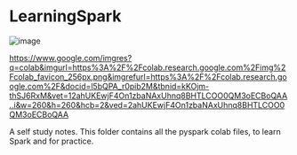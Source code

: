 # LearningSpark

![image](https://github.com/user-attachments/assets/c9da5cda-ccfd-4147-a5dd-7a56c7ac66dd)

https://www.google.com/imgres?q=colab&imgurl=https%3A%2F%2Fcolab.research.google.com%2Fimg%2Fcolab_favicon_256px.png&imgrefurl=https%3A%2F%2Fcolab.research.google.com%2F&docid=l5bQPA_r0pib2M&tbnid=kKOjm-thSJ6RxM&vet=12ahUKEwjF4On1zbaNAxUhnq8BHTLCOO0QM3oECBoQAA..i&w=260&h=260&hcb=2&ved=2ahUKEwjF4On1zbaNAxUhnq8BHTLCOO0QM3oECBoQAA

A self study notes.
This folder contains all the pyspark colab files, to learn Spark and for practice.

